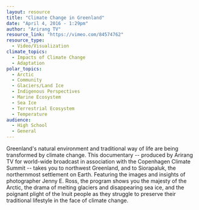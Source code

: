 ```yaml
---
layout: resource
title: "Climate Change in Greenland"
date: "April 4, 2016 - 1:29pm"
author: "Arirang TV"
resource_link: "https://vimeo.com/84574762"
resource_type:
  - Video/Visualization
climate_topics:
  - Impacts of Climate Change
  - Adaptation
polar_topics:
  - Arctic
  - Community
  - Glaciers/Land Ice
  - Indigenous Perspectives
  - Marine Ecosystem
  - Sea Ice
  - Terrestrial Ecosystem
  - Temperature
audience:
  - High School
  - General
---
```


Greenland's natural environment and traditional way of life are being transformed by climate change. This documentary -- produced by Arirang TV for world-wide broadcast in association with the Copenhagen Climate Summit -- takes you to northwest Greenland, and to Siorapaluk, the northernmost settlement on Earth. Featuring the images and insights of photographer Jenny E. Ross, the program shows you the majesty of the Arctic, the drama of melting glaciers and disappearing sea ice, and the poignant plight of the Inuit people as they struggle to preserve their traditional lifestyle in the face of climate change.